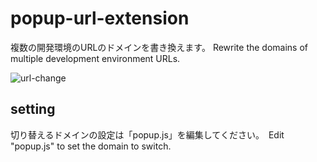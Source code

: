 # popup-url-extension
複数の開発環境のURLのドメインを書き換えます。 Rewrite the domains of multiple development environment URLs.

![url-change](https://user-images.githubusercontent.com/46624509/180249784-79aef8f3-0780-4589-a6af-0a391ca8a45c.gif)

## setting
切り替えるドメインの設定は「popup.js」を編集してください。　Edit "popup.js" to set the domain to switch.
